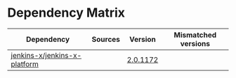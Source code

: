 # Dependency Matrix

Dependency | Sources | Version | Mismatched versions
---------- | ------- | ------- | -------------------
[jenkins-x/jenkins-x-platform](https://github.com/jenkins-x/jenkins-x-platform.git) |  | [2.0.1172](https://github.com/jenkins-x/jenkins-x-platform/releases/tag/v2.0.1172) | 
